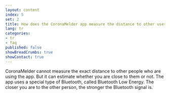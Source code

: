 ```yaml
---
layout: content
index: 5
set: 2
title: How does the CoronaMelder app measure the distance to other users of the app?
lang: tr
categories:
- tr
- faq
published: false
showBreadCrumbs: true
showContact: true
---
```


CoronaMelder cannot measure the exact distance to other people who are using the app. But it can estimate whether you are close to them or not.
The app uses a special type of Bluetooth, called Bluetooth Low Energy. The closer you are to the other person, the stronger the Bluetooth signal is.

